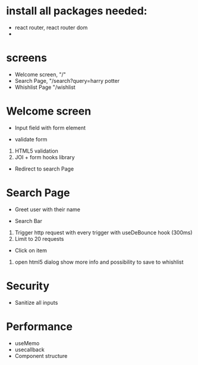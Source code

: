 # install all packages needed:

- react router, react router dom
-

# screens

- Welcome screen, "/"
- Search Page, "/search?query=harry potter
- Whishlist Page "/wishlist

# Welcome screen

- Input field with form element

* validate form

1.  HTML5 validation
2.  JOI + form hooks library

- Redirect to search Page

# Search Page

- Greet user with their name

* Search Bar

1. Trigger http request with every trigger with useDeBounce hook (300ms)
2. Limit to 20 requests

- Click on item

1. open html5 dialog show more info and possibility to save to whishlist

# Security

- Sanitize all inputs

# Performance

- useMemo
- usecallback
- Component structure
